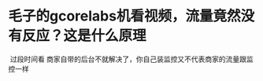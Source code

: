 # 毛子的gcorelabs机看视频，流量竟然没有反应？这是什么原理


<img src="static/image/smiley/default/lol.gif" smilieid="12" border="0" alt="" /> 过段时间看 商家自带的后台不就解决了，你自己装监控又不代表商家的流量跟监控一样
